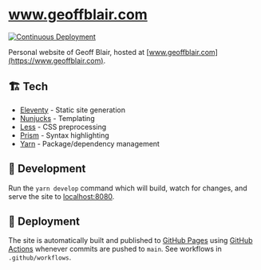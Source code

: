 # www.geoffblair.com

[![Continuous Deployment](https://github.com/geoffb/www-geoffblair-com/actions/workflows/continuous-deployment.yml/badge.svg)](https://github.com/geoffb/www-geoffblair-com/actions/workflows/continuous-deployment.yml)

Personal website of Geoff Blair, hosted at [www.geoffblair.com](https://www.geoffblair.com).

## 🏗 Tech

- [Eleventy](https://www.11ty.dev) - Static site generation
- [Nunjucks](https://mozilla.github.io/nunjucks/) - Templating
- [Less](http://lesscss.org) - CSS preprocessing
- [Prism](https://prismjs.com) - Syntax highlighting
- [Yarn](https://yarnpkg.com) - Package/dependency management

## 🔨 Development

Run the `yarn develop` command which will build, watch for changes, and serve the site to [localhost:8080](localhost:8080).

## 🚀 Deployment

The site is automatically built and published to [GitHub Pages](https://pages.github.com) using [GitHub Actions](https://github.com/features/actions) whenever commits are pushed to `main`. See workflows in `.github/workflows`.
